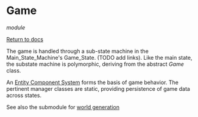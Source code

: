 # Game
*module*

[Return to docs](../docs.md)

The game is handled through a sub-state machine in the Main_State_Machine's Game_State. (TODO add links). Like the main state, the substate machine is polymorphic, deriving from the abstract *Game* class.

An [Entity Component System](core/ecs.md) forms the basis of game behavior. The pertinent manager classes are static, providing persistence of game data across states.

See also the submodule for [world generation](world/world_generation.md)